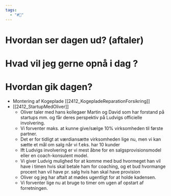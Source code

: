 ```yaml
---
tags:
  - "#📅"
---
```

# Hvordan ser dagen ud? (aftaler)


# Hvad vil jeg gerne opnå i dag ?


# Hvordan gik dagen?
- Montering af Kogeplade [[2412_KogepladeReparationForsikring]]
- [[2412_StartupMedOliver]]
	- Oliver taler med hans kollegaer Martin og David som har forstand på startups mm. og får deres perspektiv på Ludvigs officielle involvering. 
	- Vi forventer maks. at kunne give/sælge 10% virksomheden til første partner. 
	- Det er for tidligt at værdiansætte virksomheden lige nu, men vi kan sætte et mål om salg når vi f.eks. har 10 kunder
	- Ift Ludvigs involvering er vi mest åbne for en salgsprovisionsmodel eller en coach-konsulent model.
	- Vi giver Ludvig mulighed for at komme med bud hvormeget han vil have i timen hvis skal betale ham for coaching, og et bud hvormange procent han vil have pr. salg hvis han skal have provision
	- Oliver og jeg har aftalt at mødes ugentligt for at holde kadensen.
	- Vi forventer lige nu at bruge to timer om ugen af  opstart af forretningen.